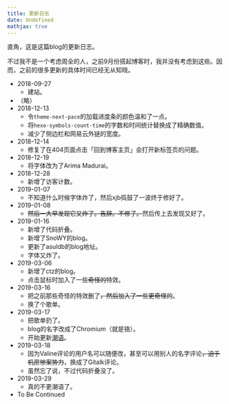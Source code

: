 ```yaml
---
title: 更新日志
date: Undefined
mathjax: true
---
```

直角，这是这篇blog的更新日志。

不过我不是一个考虑周全的人，之前9月份搭起博客时，我并没有考虑到这些。因而，之前的很多更新的具体时间已经无从知晓。

- 2018-09-27
  - 建站。
- （略）
- 2018-12-13
  - 令`theme-next-pace`的加载进度条的颜色温和了一点。
  - 将`hexo-symbols-count-time`的字数和时间统计替换成了精确数值。
  - 减少了侧边栏和网易云外链的宽度。
- 2018-12-14
  - 修复了在404页面点击「回到博客主页」会打开新标签页的问题。
- 2018-12-19
  - 将字体改为了Arima Madurai。
- 2018-12-28
  - 新增了访客计数。
- 2019-01-07
  - 不知道什么时候字体炸了，然后xjb捣鼓了一波终于修好了。
- 2019-01-08
  - ~~然后一大早发现它又炸了。告辞。不修了。~~然后传上去发现又好了。
- 2019-01-16
  - 新增了代码折叠。
  - 新增了SnoWY的blog。
  - 更新了asuldb的blog地址。
  - 字体又炸了。
- 2019-03-06
  - 新增了ctz的blog。
  - 点击鼠标时加入了一些~~奇怪的~~特效。
- 2019-03-16
  - 把之前那些奇怪的特效删了~~，然后加入了一些更奇怪的~~。
  - 换了个歌单。
- 2019-03-17
  - 把歌单扔了。
  - blog的名字改成了Chromium（就是铬）。
  - 开始更新[潮语](/chaoyu/)。
- 2019-03-18
  - 因为Valine评论的用户名可以随便改，甚至可以用别人的名字评论~~，迫于机房惨案势力~~，换成了Gitalk评论。
  - 虽然忘了说，不过代码折叠没了。
- 2019-03-29
  - 真的不更潮语了。
- To Be Continued
